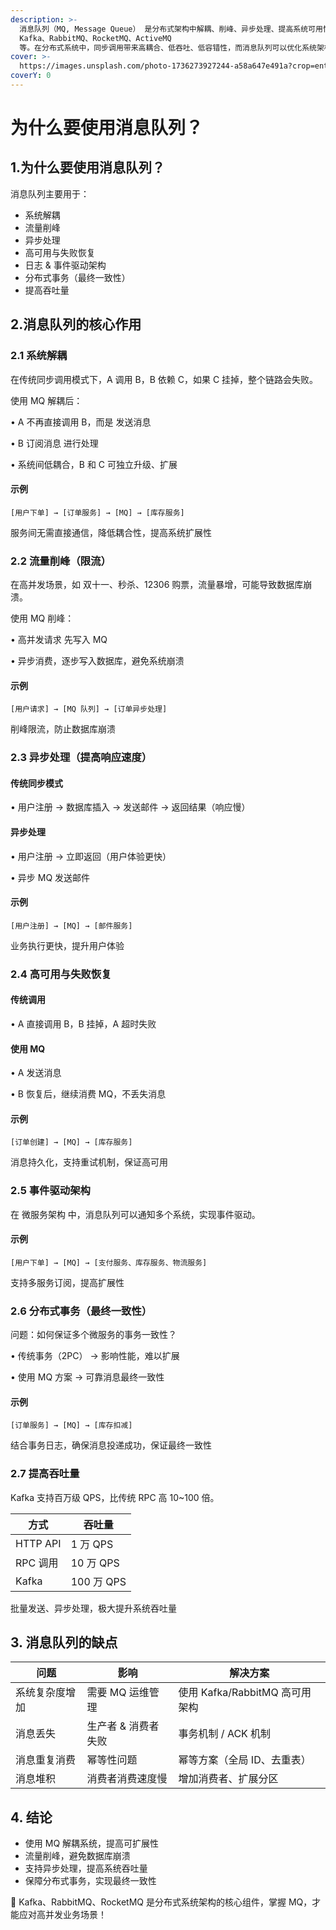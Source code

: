```yaml
---
description: >-
  消息队列（MQ, Message Queue） 是分布式架构中解耦、削峰、异步处理、提高系统可用性的重要组件，如
  Kafka、RabbitMQ、RocketMQ、ActiveMQ
  等。在分布式系统中，同步调用带来高耦合、低吞吐、低容错性，而消息队列可以优化系统架构，提高可扩展性。
cover: >-
  https://images.unsplash.com/photo-1736273927244-a58a647e491a?crop=entropy&cs=srgb&fm=jpg&ixid=M3wxOTcwMjR8MHwxfHJhbmRvbXx8fHx8fHx8fDE3Mzk2MjY1MTl8&ixlib=rb-4.0.3&q=85
coverY: 0
---
```


# 为什么要使用消息队列？

## 1.为什么要使用消息队列？

消息队列主要用于：

* 系统解耦
* 流量削峰
* 异步处理
* 高可用与失败恢复
* 日志 & 事件驱动架构
* 分布式事务（最终一致性）
* 提高吞吐量

## 2.消息队列的核心作用

### 2.1 系统解耦

在传统同步调用模式下，A 调用 B，B 依赖 C，如果 C 挂掉，整个链路会失败。

使用 MQ 解耦后：

• A 不再直接调用 B，而是 发送消息

• B 订阅消息 进行处理

• 系统间低耦合，B 和 C 可独立升级、扩展

#### 示例

```
[用户下单] → [订单服务] → [MQ] → [库存服务]
```

服务间无需直接通信，降低耦合性，提高系统扩展性

### 2.2 流量削峰（限流）

在高并发场景，如 双十一、秒杀、12306 购票，流量暴增，可能导致数据库崩溃。

使用 MQ 削峰：

• 高并发请求 先写入 MQ

• 异步消费，逐步写入数据库，避免系统崩溃

#### 示例

```
[用户请求] → [MQ 队列] → [订单异步处理]
```

削峰限流，防止数据库崩溃

### 2.3 异步处理（提高响应速度）

#### 传统同步模式

• 用户注册 → 数据库插入 → 发送邮件 → 返回结果（响应慢）

#### 异步处理

• 用户注册 → 立即返回（用户体验更快）

• 异步 MQ 发送邮件

#### 示例

```
[用户注册] → [MQ] → [邮件服务]
```

业务执行更快，提升用户体验

### 2.4 高可用与失败恢复

#### 传统调用

• A 直接调用 B，B 挂掉，A 超时失败

#### 使用 MQ

• A 发送消息

• B 恢复后，继续消费 MQ，不丢失消息

#### 示例

```
[订单创建] → [MQ] → [库存服务]
```

消息持久化，支持重试机制，保证高可用

### 2.5 事件驱动架构

在 微服务架构 中，消息队列可以通知多个系统，实现事件驱动。

#### 示例

```
[用户下单] → [MQ] → [支付服务、库存服务、物流服务]
```

支持多服务订阅，提高扩展性

### 2.6 分布式事务（最终一致性）

问题：如何保证多个微服务的事务一致性？

• 传统事务（2PC） → 影响性能，难以扩展

• 使用 MQ 方案 → 可靠消息最终一致性

#### &#x20;示例

```
[订单服务] → [MQ] → [库存扣减]
```

结合事务日志，确保消息投递成功，保证最终一致性

### 2.7 提高吞吐量

Kafka 支持百万级 QPS，比传统 RPC 高 10\~100 倍。

| 方式       | 吞吐量       |
| -------- | --------- |
| HTTP API | 1 万 QPS   |
| RPC 调用   | 10 万 QPS  |
| Kafka    | 100 万 QPS |

批量发送、异步处理，极大提升系统吞吐量

## 3. 消息队列的缺点

| 问题      | 影响          | 解决方案                    |
| ------- | ----------- | ----------------------- |
| 系统复杂度增加 | 需要 MQ 运维管理  | 使用 Kafka/RabbitMQ 高可用架构 |
| 消息丢失    | 生产者 & 消费者失败 | 事务机制 / ACK 机制           |
| 消息重复消费  | 幂等性问题       | 幂等方案（全局 ID、去重表）         |
| 消息堆积    | 消费者消费速度慢    | 增加消费者、扩展分区              |

## 4. 结论

* 使用 MQ 解耦系统，提高可扩展性
* 流量削峰，避免数据库崩溃
* 支持异步处理，提高系统吞吐量
* 保障分布式事务，实现最终一致性

🚀 Kafka、RabbitMQ、RocketMQ 是分布式系统架构的核心组件，掌握 MQ，才能应对高并发业务场景！&#x20;

